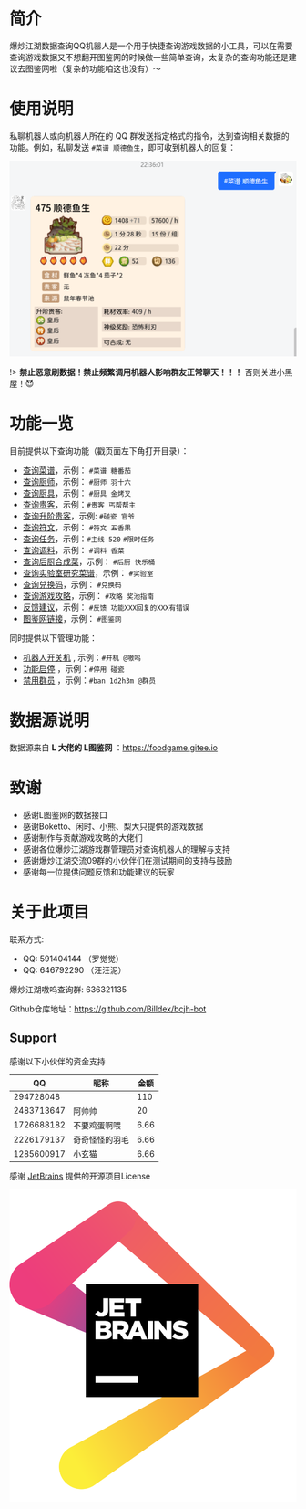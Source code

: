 # 简介

爆炒江湖数据查询QQ机器人是一个用于快捷查询游戏数据的小工具，可以在需要查询游戏数据又不想翻开图鉴网的时候做一些简单查询，太复杂的查询功能还是建议去图鉴网啦（复杂的功能咱这也没有）～

# 使用说明

私聊机器人或向机器人所在的 QQ 群发送指定格式的指令，达到查询相关数据的功能。例如，私聊发送 `#菜谱 顺德鱼生`，即可收到机器人的回复：

![菜谱顺德鱼生](media/菜谱顺德鱼生.png ':size=450')

!> **禁止恶意刷数据！禁止频繁调用机器人影响群友正常聊天！！！** 否则关进小黑屋！😈

# 功能一览
目前提供以下查询功能（戳页面左下角打开目录）：

- [查询菜谱](usage/recipe.md)，示例： `#菜谱 糖番茄`
- [查询厨师](usage/chef.md)，示例： `#厨师 羽十六`
- [查询厨具](usage/equip.md)，示例： `#厨具 金烤叉`
- [查询贵客](usage/guest.md)，示例：`#贵客 丐帮帮主 `
- [查询升阶贵客](usage/upgrade_guest.md)，示例: `#碰瓷 官爷`
- [查询符文](usage/antique.md)，示例： `#符文 五香果`
- [查询任务](usage/task.md)，示例：`#主线 520` `#限时任务`
- [查询调料](usage/condiment.md)，示例： `#调料 香菜`
- [查询后厨合成菜](usage/combo.md)，示例： `#后厨 快乐桶`
- [查询实验室研究菜谱](usage/laboratory.md)，示例： `#实验室 `
- [查询兑换码](usage/exchange.md)，示例： `#兑换码`
- [查询游戏攻略](usage/strategy.md)，示例： `#攻略 奖池指南`
- [反馈建议](other/feedback.md)，示例： `#反馈 功能XXX回复的XXX有错误`
- [图鉴网链接](other/convinient.md#图鉴网)，示例： `#图鉴网`

同时提供以下管理功能：

- [机器人开关机](usage/admin.md#机器人开关机) ,  示例：`#开机 @嗷呜`
- [功能启停](usage/admin.md#具体功能的启停) ，示例：`#停用 碰瓷`
- [禁用群员](usage/admin.md#暂时禁用群员的使用权) ，示例：`#ban 1d2h3m @群员`

# 数据源说明

数据源来自 **L 大佬的 L图鉴网** ：https://foodgame.gitee.io

# 致谢

- 感谢L图鉴网的数据接口
- 感谢Boketto、闲时、小熊、梨大只提供的游戏数据
- 感谢制作与贡献游戏攻略的大佬们
- 感谢各位爆炒江湖游戏群管理员对查询机器人的理解与支持
- 感谢爆炒江湖交流09群的小伙伴们在测试期间的支持与鼓励
- 感谢每一位提供问题反馈和功能建议的玩家

# 关于此项目

联系方式:
- QQ: 591404144 （罗觉觉）
- QQ: 646792290 （汪汪泥）

爆炒江湖嗷呜查询群: 636321135

Github仓库地址：https://github.com/Billdex/bcjh-bot

## Support

感谢以下小伙伴的资金支持

|QQ|昵称|金额|
|---|---|---|
|294728048| |110|
|2483713647|阿帅帅|20|
|1726688182|不要鸡蛋啊喂|6.66|
|2226179137|奇奇怪怪的羽毛|6.66|
|1285600917|小玄猫|6.66|

感谢 [JetBrains](https://jb.gg/OpenSource.) 提供的开源项目License

![JetBrains](media/jetbrains.png ':size=200')